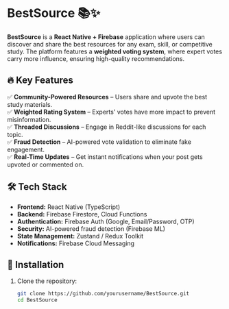# BestSource 📚✨  

**BestSource** is a **React Native + Firebase** application where users can discover and share the best resources for any exam, skill, or competitive study. The platform features a **weighted voting system**, where expert votes carry more influence, ensuring high-quality recommendations.  

## 🔥 Key Features  
✅ **Community-Powered Resources** – Users share and upvote the best study materials.  
✅ **Weighted Rating System** – Experts' votes have more impact to prevent misinformation.  
✅ **Threaded Discussions** – Engage in Reddit-like discussions for each topic.  
✅ **Fraud Detection** – AI-powered vote validation to eliminate fake engagement.  
✅ **Real-Time Updates** – Get instant notifications when your post gets upvoted or commented on.  

## 🛠️ Tech Stack  
- **Frontend:** React Native (TypeScript)  
- **Backend:** Firebase Firestore, Cloud Functions  
- **Authentication:** Firebase Auth (Google, Email/Password, OTP)  
- **Security:** AI-powered fraud detection (Firebase ML)  
- **State Management:** Zustand / Redux Toolkit  
- **Notifications:** Firebase Cloud Messaging  

## 🚀 Installation  

1. Clone the repository:  
   ```sh
   git clone https://github.com/yourusername/BestSource.git
   cd BestSource
